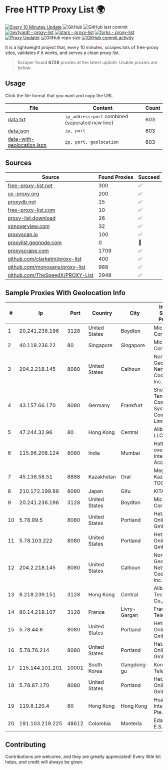 
# Free HTTP Proxy List 🌍

[![Every 10 Minutes Update](https://github.com/mertguvencli/http-proxy-list/actions/workflows/main.yml/badge.svg?branch=main)](https://github.com/mertguvencli/http-proxy-list/actions/workflows/main.yml)
![GitHub](https://img.shields.io/github/license/mertguvencli/http-proxy-list)
![GitHub last commit](https://img.shields.io/github/last-commit/mertguvencli/http-proxy-list)
[![zevtyardt - proxy-list](https://img.shields.io/static/v1?label=zevtyardt&message=proxy-list&color=blue&logo=github)](https://github.com/zevtyardt/proxy-list "Go to GitHub repo")
[![stars - proxy-list](https://img.shields.io/github/stars/zevtyardt/proxy-list?style=social)](https://github.com/zevtyardt/proxy-list)
[![forks - proxy-list](https://img.shields.io/github/forks/zevtyardt/proxy-list?style=social)](https://github.com/zevtyardt/proxy-list)
[![Proxy Updater](https://github.com/zevtyardt/proxy-list/workflows/Proxy%20Updater/badge.svg)](https://github.com/zevtyardt/proxy-list/actions?query=workflow:"Proxy+Updater")
![GitHub repo size](https://img.shields.io/github/repo-size/zevtyardt/proxy-list)
[![GitHub commit activity](https://img.shields.io/github/commit-activity/m/zevtyardt/proxy-list?logo=commits)](https://github.com/zevtyardt/proxy-list/commits/main)

It is a lightweight project that, every 10 minutes, scrapes lots of free-proxy sites, validates if it works, and serves a clean proxy list.

> Scraper found **6728** proxies at the latest update. Usable proxies are below.

## Usage

Click the file format that you want and copy the URL.

|File|Content|Count|
|----|-------|-----|
|[data.txt](https://raw.githubusercontent.com/mertguvencli/http-proxy-list/main/proxy-list/data.txt)|`ip_address:port` combined (seperated new line)|603|
|[data.json](https://raw.githubusercontent.com/mertguvencli/http-proxy-list/main/proxy-list/data.json)|`ip, port`|603|
|[data-with-geolocation.json](https://raw.githubusercontent.com/mertguvencli/http-proxy-list/main/proxy-list/data-with-geolocation.json)|`ip, port, geolocation`|603|

## Sources

|Source|Found Proxies|Succeed|
|------|-------------|-------|
|[free-proxy-list.net](https://free-proxy-list.net)|300|✅|
|[us-proxy.org](https://www.us-proxy.org)|200|✅|
|[proxydb.net](http://proxydb.net)|15|✅|
|[free-proxy-list.com](https://free-proxy-list.com/?page=&port=&type%5B%5D=http&type%5B%5D=https&up_time=0&search=Search)|10|✅|
|[proxy-list.download](https://www.proxy-list.download/HTTP)|26|✅|
|[vpnoverview.com](https://vpnoverview.com/privacy/anonymous-browsing/free-proxy-servers)|32|✅|
|[proxyscan.io](https://www.proxyscan.io)|100|✅|
|[proxylist.geonode.com](https://proxylist.geonode.com/api/proxy-list?limit=300&page=1&sort_by=lastChecked&sort_type=desc&protocols=http,https)|0|🚫|
|[proxyscrape.com](https://api.proxyscrape.com/v2/?request=displayproxies&protocol=http&timeout=10000&country=all&ssl=all&anonymity=all)|1709|✅|
|[github.com/clarketm/proxy-list](https://raw.githubusercontent.com/clarketm/proxy-list/master/proxy-list-raw.txt)|400|✅|
|[github.com/monosans/proxy-list](https://raw.githubusercontent.com/monosans/proxy-list/main/proxies/http.txt)|988|✅|
|[github.com/TheSpeedX/PROXY-List](https://raw.githubusercontent.com/TheSpeedX/PROXY-List/master/http.txt)|2948|✅|


## Sample Proxies With Geolocation Info

|#|Ip|Port|Country|City|Internet Service Provider|
|-|--|----|-------|----|-------------------------|
|1|20.241.236.196|3128|United States|Boydton|Microsoft Corporation|
|2|40.119.236.22|80|Singapore|Singapore|Microsoft Corporation|
|3|204.2.218.145|8080|United States|Calhoun|North Georgia Network Cooperative, Inc.|
|4|43.157.66.170|8080|Germany|Frankfurt|Shenzhen Tencent Computer Systems Company Limited|
|5|47.244.32.96|80|Hong Kong|Central|Alibaba.com LLC|
|6|115.96.208.124|8080|India|Mumbai|Hathway IP over Cable Internet Access|
|7|45.136.58.51|8888|Kazakhstan|Oral|Megahost Kazakhstan TOO|
|8|210.172.199.88|8080|Japan|Gifu|KITAGATA|
|9|20.241.236.196|3128|United States|Boydton|Microsoft Corporation|
|10|5.78.99.5|8080|United States|Portland|Hetzner Online GmbH|
|11|5.78.103.222|8080|United States|Portland|Hetzner Online GmbH|
|12|204.2.218.145|8080|United States|Calhoun|North Georgia Network Cooperative, Inc.|
|13|8.218.239.151|3128|Hong Kong|Central|Alibaba (US) Technology Co., Ltd.|
|14|80.14.219.107|3128|France|Livry-Gargan|France Telecom|
|15|5.78.44.6|8080|United States|Portland|Hetzner Online GmbH|
|16|5.78.76.214|8080|United States|Portland|Hetzner Online GmbH|
|17|115.144.101.201|10001|South Korea|Gangdong-gu|Korea Telecom|
|18|5.78.87.170|8080|United States|Portland|Hetzner Online GmbH|
|19|119.8.120.4|80|Hong Kong|Hong Kong|Huawei International Pte. LTD|
|20|191.103.219.225|48612|Colombia|Montería|Edatel S.a. E.S.P|



## Contributing

Contributions are welcome, and they are greatly appreciated! Every
little bit helps, and credit will always be given.

